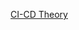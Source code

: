 [CI-CD Theory](https://docs.google.com/document/d/1EpRTNUUwpQs79ove6AA_FqIWU-A_BdH93ccCJHQIUEA/edit?usp=sharing)
